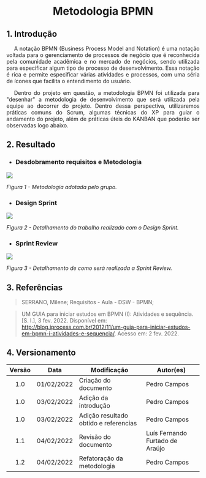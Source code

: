 # <center> Metodologia BPMN

## 1. Introdução

<p style="text-indent: 20px; text-align: justify">
A notação BPMN (Business Process Model and Notation) é uma notação voltada para o gerenciamento de processos de negócio que é reconhecida pela comunidade acadêmica e no mercado de negócios, sendo utilizada para especificar algum tipo de processo de desenvolvimento. Essa notação é rica e permite especificar várias atividades e processos, com uma séria de ícones que facilita o entendimento do usuário.
</p>

<p style="text-indent: 20px; text-align: justify">
Dentro do projeto em questão, a metodologia BPMN foi utilizada para "desenhar" a metodologia de desenvolvimento que será utilizada pela equipe ao decorrer do projeto. Dentro dessa perspectiva, utilizaremos práticas comuns do Scrum, algumas técnicas do XP para guiar o andamento do projeto, além de práticas úteis do KANBAN que poderão ser observadas logo abaixo. 
</p>

## 2. Resultado

- ### Desdobramento requisitos e Metodologia

<img src='assets/images/BPMN/BPMN1.png' width=auto height=auto>

_Figura 1 - Metodologia adotada pelo grupo._

- ### Design Sprint

<img src='assets/images/BPMN/BPMN2.png' width=auto height=auto>

_Figura 2 - Detalhamento do trabalho realizado com o Design Sprint._

- ### Sprint Review

<img src='assets/images/BPMN/BPMN3.png' width=auto height=auto>

_Figura 3 - Detalhamento de como será realizada a Sprint Review._

## 3. Referências

> SERRANO, Milene; Requisitos - Aula - DSW - BPMN;

> UM GUIA para iniciar estudos em BPMN (I): Atividades e sequência. [S. l.], 3 fev. 2022. Disponível em: http://blog.iprocess.com.br/2012/11/um-guia-para-iniciar-estudos-em-bpmn-i-atividades-e-sequencia/. Acesso em: 2 fev. 2022.

## 4. Versionamento

| Versão | Data       | Modificação                           | Autor(es)    |
| :----: | ---------- | ------------------------------------- | ------------ |
|  1.0   | 01/02/2022 | Criação do documento                  | Pedro Campos |
|  1.0   | 03/02/2022 | Adição da introdução                  | Pedro Campos |
|  1.0   | 03/02/2022 | Adição resultado obtido e referencias | Pedro Campos |
|  1.1   | 04/02/2022 | Revisão do documento | Luís Fernando Furtado de Araújo |
|  1.2   |04/02/2022  |Refatoração da metodologia| Pedro Campos |